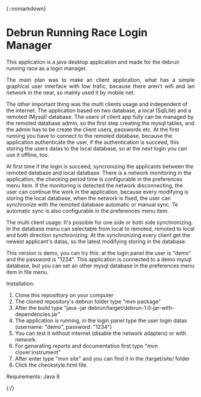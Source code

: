 {::nomarkdown}
<h1>Debrun Running Race Login Manager</h1>
This application is a java desktop application and made for the debrun running race as a login manager. 

<p style="text-align:justify;">The main plan was to make an client application, what has a simple graphical user interface with low trafic, because there aren't wifi and lan network in the near, so mainly used it by mobile net.</p>
<p>The other important thing was the multi clients usage and independent of the internet. The application based on two database, a local (SqlLite) and a remoted (Mysql) database. The users of client app fully can be managed by the remoted database admin, so the first step creating the mysql tables, and the admin has to be create the client users, passwords etc. At the first running you have to connect to the remoted database, because the application authenticate the user, if the authentication is succeed, this storing the users datas to the local database, so at the next login you can use it offline, too.</p>
<p>At first time if the login is succeed, syncronizing the applicants between the remoted database and local database. There is a network monitoring in the application, the checking period time is configurable in the preferences menu item. If the monitoring is detected the network disconnecting, the user can continue the work in the application, because every modifying is storing the local database, when the network is fixed, the user can synchronize with the remoted database automatic or manual sync. Te automatic sync is also configurable in the preferences menu item.</p>
<p>The multi client usage: It's possible for one side or both side synchronizing. In the database menu can selectable from local to remoted, remoted to local and both direction synchronizing. At the synchronizing every client get the newest applicant's datas, so the latest modifying storing in the database.</p>
<p>This version is demo, you can try this: at the login panel the user is "demo" and the password is "1234". This application is connected to a demo mysql database, but you can set an other mysql database in the preferences menu item in file menu.</p>

Installation:
1. Clone this reposittory on your computer
2. The cloned repository's debrun folder type "mvn package"
3. After the build type "java -jar debrun/target/debrun-1.0-jar-with-dependencies.jar"
4. The application is running, in the login panel type the user login datas (username: "demo", password: "1234")
5. You can test it without internet (disable the network adapters) or with network.
6. For generating reports and documentation first type "mvn clover:instrument"
7. After enter type "mvn site" and you can find it in the /target/site/ folder
8. Click the checkstyle.html file.

Requirements: Java 8 


{:/}